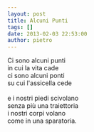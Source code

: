 ```yaml
---
layout: post
title: Alcuni Punti
tags: []
date: 2013-02-03 22:53:00
author: pietro
---
```

Ci sono alcuni punti<br/>in cui la vita cade<br/>ci sono alcuni ponti<br/>su cui l'assicella cede<br/><br/>e i nostri piedi scivolano<br/>senza più una traiettoria<br/>i nostri corpi volano<br/>come in una sparatoria.
